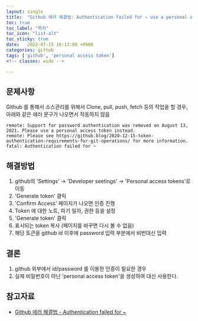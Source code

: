 ```yaml
---
layout: single
title:  "Github 에러 해결법: Authentication failed for ~ use a personal access token instead"
toc: true
toc_label: "목차"
toc_icon: "list-alt"
toc_sticky: true
date:   2022-07-15 16:12:00 +0900
categories: github
tags: ['github', 'personal access token']
<!-- classes: wide -->

---
```


## 문제사항
Github 를 통해서 소스관리를 위해서 Clone, pull, push, fetch 등의 작업을 할 경우, 아래와 같은 에러 문구가 나오면서 작동하지 않음
```
remote: Support for password authentication was removed on August 13, 2021. Please use a personal access token instead.
remote: Please see https://github.blog/2020-12-15-token-authentication-requirements-for-git-operations/ for more information.
fatal: Authentication failed for ~

```

## 해결방법
1. github의 'Settings' -> 'Developer seetings' -> 'Personal access tokens'로 이동
1. 'Generate token' 클릭
1. 'Confirm Access' 페이지가 나오면 인증 진행
1. Token 에 대한 노트, 파기 일자, 권한 등을 설정
1. 'Generate token' 클릭
1. 표시되는 token 복사 (페이지를 바꾸면 다시 볼 수 없음)
1. 해당 토큰을 github id 이후에 password 입력 부분에서 비번대신 입력



## 결론
1. github 외부에서 id/password 를 이용한 인증이 필요한 경우
1. 실제 비밀번호이 아닌 'personal access token'을 생성하여 대신 사용한다.


## 참고자료
* [Github 에러 해결법 - Authentication failed for ~](https://wotres.tistory.com/m/entry/Github-%EC%97%90%EB%9F%AC-%ED%95%B4%EA%B2%B0%EB%B2%95-Authentication-failed-for-use-a-personal-access-token-instead)